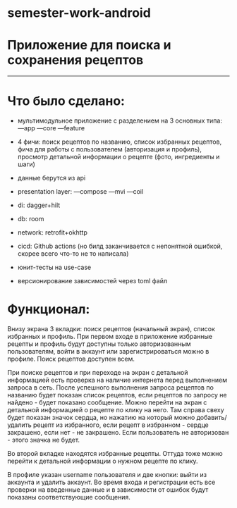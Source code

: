 # semester-work-android

# Приложение для поиска и сохранения рецептов
____________________________________


# Что было сделано:


- мультимодульное приложение с разделением на 3 основных типа:
—app
—core
—feature

- 4 фичи: поиск рецептов по названию, список избранных рецептов, фича для работы с пользователем (авторизация и профиль), просмотр детальной информации о рецепте (фото, ингредиенты и шаги)

- данные берутся из api

- presentation layer:
—compose
—mvi
—coil

- di: dagger+hilt

- db: room

- network: retrofit+okhttp

- cicd: Github actions (но билд заканчивается с непонятной ошибкой, скорее всего что-то не то написала)

- юнит-тесты на use-case

- версионирование зависимостей через toml файл


# Функционал:


Внизу экрана 3 вкладки: поиск рецептов (начальный экран), список избранных и профиль.
При первом входе в приложение избранные рецепты и профиль будут доступны только авторизованным пользователям, войти в аккаунт или зарегистрироваться можно в профиле. Поиск рецептов доступен всем.

При поиске рецептов и при переходе на экран с детальной информацией есть проверка на наличие интернета перед выполнением запроса в сеть.
После успешного выполнения запроса рецептов по названию будет показан список рецептов, если рецептов по запросу не найдено - будет показано сообщение. Можно перейти на экран с детальной информацией о рецепте по клику на него. Там справа свеху будет показан значок сердца, но нажатию на который можно добавить/удалить рецепт из избранного, если рецепт в избранном - сердце закрашено, если нет - не закрашено. Если пользователь не авторизован - этого значка не будет.

Во второй вкладке находятся избранные рецепты. Оттуда тоже можно перейти к детальной информации о нужном рецепте по клику.

В профиле указан username пользователя и две кнопки: выйти из аккаунта и удалить аккаунт.
Во время входа и регистрации есть все проверки на введенные данные и в зависимости от ошибок будут показаны соответствующие сообщения.

